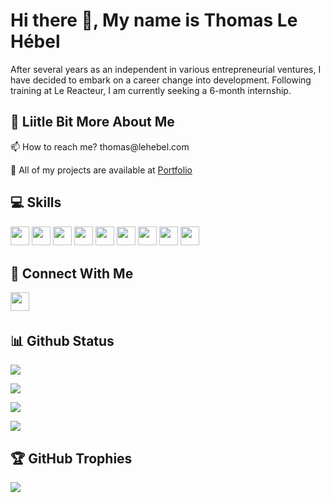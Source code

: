 # Hi there 👋, My name is Thomas Le Hébel

After several years as an independent in various entrepreneurial ventures, I have decided to embark on a career change into development. Following training at Le Reacteur, I am currently seeking a 6-month internship.

## 💫 Liitle Bit More About Me
<p>📫 How to reach me? thomas@lehebel.com</p>
<p>🤖 All of my projects are available at <a href="https://www.lehebel.com">Portfolio</a></p>

## 💻 Skills
<p>
<img src="https://img.shields.io/badge/javascript-%23323330.svg?style=for-the-badge&logo=javascript&logoColor=%23F7DF1E" style="margin-bottom: 4px;" height="30px">
<img src="https://img.shields.io/badge/react_native-%2320232a.svg?style=for-the-badge&logo=react&logoColor=%2361DAFB" style="margin-bottom: 4px;" height="30px">
<img src="https://img.shields.io/badge/html5-%23E34F26.svg?style=for-the-badge&logo=html5&logoColor=white" style="margin-bottom: 4px;" height="30px">
<img src="https://img.shields.io/badge/css3-%231572B6.svg?style=for-the-badge&logo=css3&logoColor=white" style="margin-bottom: 4px;" height="30px">
<img src="https://img.shields.io/badge/react-%2320232a.svg?style=for-the-badge&logo=react&logoColor=%2361DAFB" style="margin-bottom: 4px;" height="30px">
<img src="https://img.shields.io/badge/tailwindcss-%2338B2AC.svg?style=for-the-badge&logo=tailwind-css&logoColor=white" style="margin-bottom: 4px;" height="30px">
<img src="https://img.shields.io/badge/node.js-6DA55F?style=for-the-badge&logo=node.js&logoColor=white" style="margin-bottom: 4px;" height="30px">
<img src="https://img.shields.io/badge/express.js-%23404d59.svg?style=for-the-badge&logo=express&logoColor=%2361DAFB" style="margin-bottom: 4px;" height="30px">
<img src="https://img.shields.io/badge/git-%23F05033.svg?style=for-the-badge&logo=git&logoColor=white" style="margin-bottom: 4px;" height="30px">
</p>

## 👥 Connect With Me
<p>
<a href="https://linkedin.com/in/https://www.li"><img src="https://img.shields.io/badge/linkedin-%230077B5.svg?style=for-the-badge&logo=linkedin&logoColor=white" style="margin-bottom: 4px;" height="30px" target="_blank"></a>
</p>



## 📊 Github Status

<p><img src="https://github-readme-stats.vercel.app/api?username=thomaslh89&show_icons=true"><p>

<p><img src="https://github-readme-stats.vercel.app/api/top-langs/?username=thomaslh89&layout=compact"><p>

<p><img src="https://github-readme-streak-stats.herokuapp.com/?user=thomaslh89"><p>

<p><img src="https://visitcount.itsvg.in/api?id=thomaslh89&label=Profile%20Views&color=12&icon=5&pretty=true"><p>

## 🏆 GitHub Trophies

<p><img src="https://github-profile-trophy.vercel.app/?username=thomaslh89">
</p>
